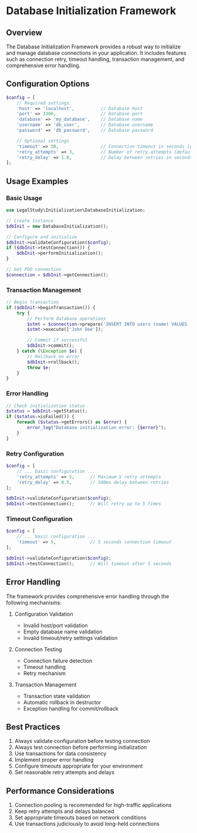# Database Initialization Framework

## Overview
The Database Initialization Framework provides a robust way to initialize and manage database connections in your application. It includes features such as connection retry, timeout handling, transaction management, and comprehensive error handling.

## Configuration Options

```php
$config = [
    // Required settings
    'host' => 'localhost',          // Database host
    'port' => 3306,                 // Database port
    'database' => 'my_database',    // Database name
    'username' => 'db_user',        // Database username
    'password' => 'db_password',    // Database password

    // Optional settings
    'timeout' => 30,                // Connection timeout in seconds (default: 30)
    'retry_attempts' => 3,          // Number of retry attempts (default: 3)
    'retry_delay' => 1.0,           // Delay between retries in seconds (default: 1.0)
];
```

## Usage Examples

### Basic Usage
```php
use LegalStudy\Initialization\DatabaseInitialization;

// Create instance
$dbInit = new DatabaseInitialization();

// Configure and initialize
$dbInit->validateConfiguration($config);
if ($dbInit->testConnection()) {
    $dbInit->performInitialization();
}

// Get PDO connection
$connection = $dbInit->getConnection();
```

### Transaction Management
```php
// Begin transaction
if ($dbInit->beginTransaction()) {
    try {
        // Perform database operations
        $stmt = $connection->prepare('INSERT INTO users (name) VALUES (?)');
        $stmt->execute(['John Doe']);

        // Commit if successful
        $dbInit->commit();
    } catch (\Exception $e) {
        // Rollback on error
        $dbInit->rollback();
        throw $e;
    }
}
```

### Error Handling
```php
// Check initialization status
$status = $dbInit->getStatus();
if ($status->isFailed()) {
    foreach ($status->getErrors() as $error) {
        error_log("Database initialization error: {$error}");
    }
}
```

### Retry Configuration
```php
$config = [
    // ... basic configuration ...
    'retry_attempts' => 5,      // Maximum 5 retry attempts
    'retry_delay' => 0.5,       // 500ms delay between retries
];

$dbInit->validateConfiguration($config);
$dbInit->testConnection();      // Will retry up to 5 times
```

### Timeout Configuration
```php
$config = [
    // ... basic configuration ...
    'timeout' => 5,             // 5 seconds connection timeout
];

$dbInit->validateConfiguration($config);
$dbInit->testConnection();      // Will timeout after 5 seconds
```

## Error Handling

The framework provides comprehensive error handling through the following mechanisms:

1. Configuration Validation
   - Invalid host/port validation
   - Empty database name validation
   - Invalid timeout/retry settings validation

2. Connection Testing
   - Connection failure detection
   - Timeout handling
   - Retry mechanism

3. Transaction Management
   - Transaction state validation
   - Automatic rollback in destructor
   - Exception handling for commit/rollback

## Best Practices

1. Always validate configuration before testing connection
2. Always test connection before performing initialization
3. Use transactions for data consistency
4. Implement proper error handling
5. Configure timeouts appropriate for your environment
6. Set reasonable retry attempts and delays

## Performance Considerations

1. Connection pooling is recommended for high-traffic applications
2. Keep retry attempts and delays balanced
3. Set appropriate timeouts based on network conditions
4. Use transactions judiciously to avoid long-held connections 